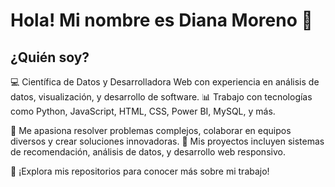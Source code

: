 # Hola! Mi nombre es Diana Moreno 👋
## ¿Quién soy? <br>
💻 Científica de Datos y Desarrolladora Web con experiencia en análisis de datos, visualización, y desarrollo de software.
📊 Trabajo con tecnologías como Python, JavaScript, HTML, CSS, Power BI, MySQL, y más.

🚀 Me apasiona resolver problemas complejos, colaborar en equipos diversos y crear soluciones innovadoras.
🌟 Mis proyectos incluyen sistemas de recomendación, análisis de datos, y desarrollo web responsivo.

📂 ¡Explora mis repositorios para conocer más sobre mi trabajo!
<!--
**dianitafeliz/dianitafeliz** is a ✨ _special_ ✨ repository because its `README.md` (this file) appears on your GitHub profile.

Here are some ideas to get you started:

- 🔭 I’m currently working on ...
- 🌱 I’m currently learning ...
- 👯 I’m looking to collaborate on ...
- 🤔 I’m looking for help with ...
- 💬 Ask me about ...
- 📫 How to reach me: ...
- 😄 Pronouns: ...
- ⚡ Fun fact: ...
-->

